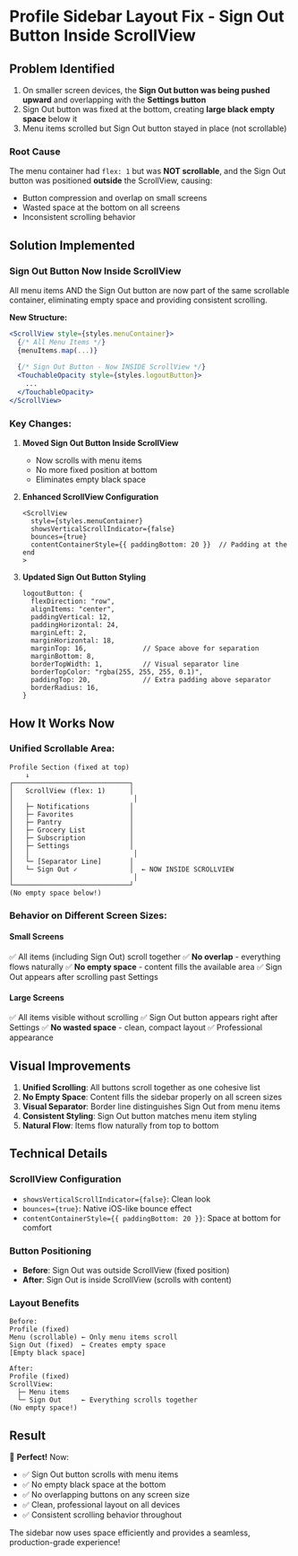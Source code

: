 # Profile Sidebar Layout Fix - Sign Out Button Inside ScrollView

## Problem Identified
1. On smaller screen devices, the **Sign Out button was being pushed upward** and overlapping with the **Settings button**
2. Sign Out button was fixed at the bottom, creating **large black empty space** below it
3. Menu items scrolled but Sign Out button stayed in place (not scrollable)

### Root Cause
The menu container had `flex: 1` but was **NOT scrollable**, and the Sign Out button was positioned **outside** the ScrollView, causing:
- Button compression and overlap on small screens
- Wasted space at the bottom on all screens
- Inconsistent scrolling behavior

## Solution Implemented

### **Sign Out Button Now Inside ScrollView**

All menu items AND the Sign Out button are now part of the same scrollable container, eliminating empty space and providing consistent scrolling.

**New Structure:**
```jsx
<ScrollView style={styles.menuContainer}>
  {/* All Menu Items */}
  {menuItems.map(...)}
  
  {/* Sign Out Button - Now INSIDE ScrollView */}
  <TouchableOpacity style={styles.logoutButton}>
    ...
  </TouchableOpacity>
</ScrollView>
```

### Key Changes:

1. **Moved Sign Out Button Inside ScrollView**
   - Now scrolls with menu items
   - No more fixed position at bottom
   - Eliminates empty black space

2. **Enhanced ScrollView Configuration**
   ```tsx
   <ScrollView 
     style={styles.menuContainer}
     showsVerticalScrollIndicator={false}
     bounces={true}
     contentContainerStyle={{ paddingBottom: 20 }}  // Padding at the end
   >
   ```

3. **Updated Sign Out Button Styling**
   ```tsx
   logoutButton: {
     flexDirection: "row",
     alignItems: "center",
     paddingVertical: 12,
     paddingHorizontal: 24,
     marginLeft: 2,
     marginHorizontal: 18,
     marginTop: 16,              // Space above for separation
     marginBottom: 8,
     borderTopWidth: 1,          // Visual separator line
     borderTopColor: "rgba(255, 255, 255, 0.1)",
     paddingTop: 20,             // Extra padding above separator
     borderRadius: 16,
   }
   ```

## How It Works Now

### Unified Scrollable Area:
```
Profile Section (fixed at top)
    ↓
┌─────────────────────────────┐
│   ScrollView (flex: 1)      │
│                              │
│   ├─ Notifications          │
│   ├─ Favorites              │
│   ├─ Pantry                 │
│   ├─ Grocery List           │
│   ├─ Subscription           │
│   ├─ Settings               │
│   │                          │
│   └─ [Separator Line]       │
│   └─ Sign Out ✓             │  ← NOW INSIDE SCROLLVIEW
│                              │
└─────────────────────────────┘
(No empty space below!)
```

### Behavior on Different Screen Sizes:

#### Small Screens
✅ All items (including Sign Out) scroll together
✅ **No overlap** - everything flows naturally
✅ **No empty space** - content fills the available area
✅ Sign Out appears after scrolling past Settings

#### Large Screens
✅ All items visible without scrolling
✅ Sign Out button appears right after Settings
✅ **No wasted space** - clean, compact layout
✅ Professional appearance

## Visual Improvements

1. **Unified Scrolling**: All buttons scroll together as one cohesive list
2. **No Empty Space**: Content fills the sidebar properly on all screen sizes
3. **Visual Separator**: Border line distinguishes Sign Out from menu items
4. **Consistent Styling**: Sign Out button matches menu item styling
5. **Natural Flow**: Items flow naturally from top to bottom

## Technical Details

### ScrollView Configuration
- `showsVerticalScrollIndicator={false}`: Clean look
- `bounces={true}`: Native iOS-like bounce effect
- `contentContainerStyle={{ paddingBottom: 20 }}`: Space at bottom for comfort

### Button Positioning
- **Before**: Sign Out was outside ScrollView (fixed position)
- **After**: Sign Out is inside ScrollView (scrolls with content)

### Layout Benefits
```
Before:
Profile (fixed)
Menu (scrollable) ← Only menu items scroll
Sign Out (fixed)  ← Creates empty space
[Empty black space]

After:
Profile (fixed)
ScrollView:
  ├─ Menu items
  └─ Sign Out     ← Everything scrolls together
(No empty space!)
```

## Result

🎉 **Perfect!** Now:
- ✅ Sign Out button scrolls with menu items
- ✅ No empty black space at the bottom
- ✅ No overlapping buttons on any screen size
- ✅ Clean, professional layout on all devices
- ✅ Consistent scrolling behavior throughout

The sidebar now uses space efficiently and provides a seamless, production-grade experience!
